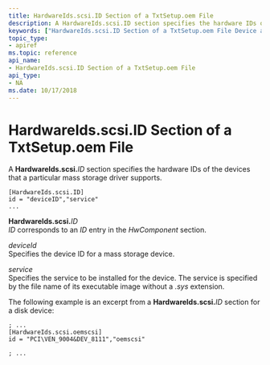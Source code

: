 ```yaml
---
title: HardwareIds.scsi.ID Section of a TxtSetup.oem File
description: A HardwareIds.scsi.ID section specifies the hardware IDs of the devices that a particular mass storage driver supports.
keywords: ["HardwareIds.scsi.ID Section of a TxtSetup.oem File Device and Driver Installation"]
topic_type:
- apiref
ms.topic: reference
api_name:
- HardwareIds.scsi.ID Section of a TxtSetup.oem File
api_type:
- NA
ms.date: 10/17/2018
---
```


# HardwareIds.scsi.ID Section of a TxtSetup.oem File


A **HardwareIds.scsi.**<em>ID</em> section specifies the hardware IDs of the devices that a particular mass storage driver supports.

``` syntax
[HardwareIds.scsi.ID]
id = "deviceID","service"
...
```

<a href="" id="hardwareids-scsi-id"></a>**HardwareIds.scsi.**<em>ID</em>  
*ID* corresponds to an *ID* entry in the *HwComponent* section.

<a href="" id="deviceid"></a>*deviceId*  
Specifies the device ID for a mass storage device.

<a href="" id="service"></a>*service*  
Specifies the service to be installed for the device. The service is specified by the file name of its executable image without a *.sys* extension.

The following example is an excerpt from a **HardwareIds.scsi.**<em>ID</em> section for a disk device:

``` syntax
; ...
[HardwareIds.scsi.oemscsi]
id = "PCI\VEN_9004&DEV_8111","oemscsi"
 
; ... 
```

 

 






